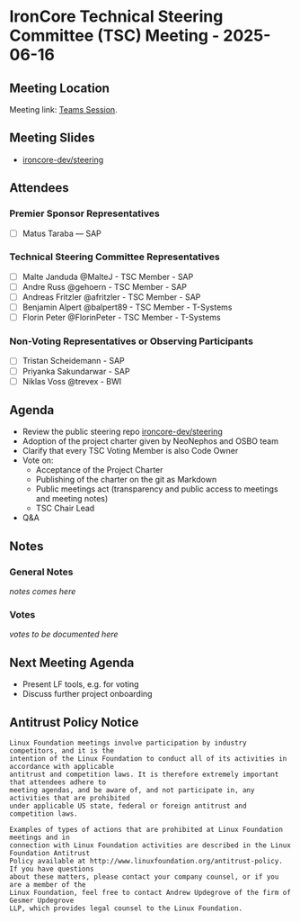 # IronCore Technical Steering Committee (TSC) Meeting - 2025-06-16

## Meeting Location

Meeting link: [Teams Session]().

## Meeting Slides

- [ironcore-dev/steering](https://github.com/ironcore-dev/steering)

## Attendees

### Premier Sponsor Representatives

- [ ] Matus Taraba — SAP

### Technical Steering Committee Representatives

- [ ] Malte Janduda @MalteJ - TSC Member - SAP
- [ ] Andre Russ @gehoern - TSC Member - SAP
- [ ] Andreas Fritzler @afritzler - TSC Member - SAP
- [ ] Benjamin Alpert @balpert89 - TSC Member - T-Systems
- [ ] Florin Peter @FlorinPeter - TSC Member - T-Systems

### Non-Voting Representatives or Observing Participants

- [ ] Tristan Scheidemann - SAP
- [ ] Priyanka Sakundarwar - SAP
- [ ] Niklas Voss @trevex - BWI

## Agenda

* Review the public steering repo [ironcore-dev/steering](https://github.com/ironcore-dev/steering)
* Adoption of the project charter given by NeoNephos and OSBO team
* Clarify that every TSC Voting Member is also Code Owner
* Vote on:
  * Acceptance of the Project Charter
  * Publishing of the charter on the git as Markdown
  * Public meetings act (transparency and public access to meetings and meeting notes) 
  * TSC Chair Lead
* Q&A

## Notes

### General Notes
_notes comes here_

### Votes
_votes to be documented here_

## Next Meeting Agenda

- Present LF tools, e.g. for voting
- Discuss further project onboarding

## Antitrust Policy Notice

	Linux Foundation meetings involve participation by industry competitors, and it is the 
	intention of the Linux Foundation to conduct all of its activities in accordance with applicable 
	antitrust and competition laws. It is therefore extremely important that attendees adhere to 
	meeting agendas, and be aware of, and not participate in, any activities that are prohibited 
	under applicable US state, federal or foreign antitrust and competition laws.

	Examples of types of actions that are prohibited at Linux Foundation meetings and in 
	connection with Linux Foundation activities are described in the Linux Foundation Antitrust 
	Policy available at http://www.linuxfoundation.org/antitrust-policy. If you have questions 
	about these matters, please contact your company counsel, or if you are a member of the 
	Linux Foundation, feel free to contact Andrew Updegrove of the firm of Gesmer Updegrove 
	LLP, which provides legal counsel to the Linux Foundation.
